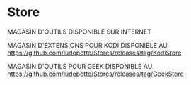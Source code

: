# Store
MAGASIN D'OUTILS DISPONIBLE SUR INTERNET

MAGASIN D'EXTENSIONS POUR KODI DISPONIBLE AU https://github.com/ludopotte/Stores/releases/tag/KodiStore

MAGASIN D'OUTILS POUR GEEK DISPONIBLE AU https://github.com/ludopotte/Stores/releases/tag/GeekStore
